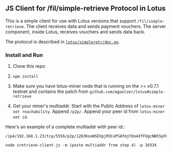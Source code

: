 ## JS Client for /fil/simple-retrieve Protocol in Lotus

This is a simple client for use with Lotus versions that support `/fil/simple-retrieve`. The client receives data and sends payment vouchers. The server component, inside Lotus, receives vouchers and sends data back.

The protocol is described in [`lotus/simpleretr/doc.go`](https://github.com/mgoelzer/lotus/blob/simple-retrieve/simpleretr/doc.go).

### Install and Run

1. Clone this repo

2. `npm install`

3.  Make sure you have lotus-miner node that is running on the >= v0.7.1 testnet and contains the patch from `github.com/mgoelzer/lotus#simple-retrieve`

4.  Get your miner's multiaddr. Start with the Public Address of `lotus-miner net reachability`. Append `/p2p/`. Append your peer id from `lotus-miner net id`.  

Here's an example of a complete multiaddr with peer id::

```
/ip4/192.168.1.23/tcp/5556/p2p/12D3KooWSEXpjM3CePSAfmjYDo4dfFUgcNW55pFK3wfukhT1FMtB
```

```
node sretrieve-client.js -m (paste multiaddr from step 4) -p 10334
```


